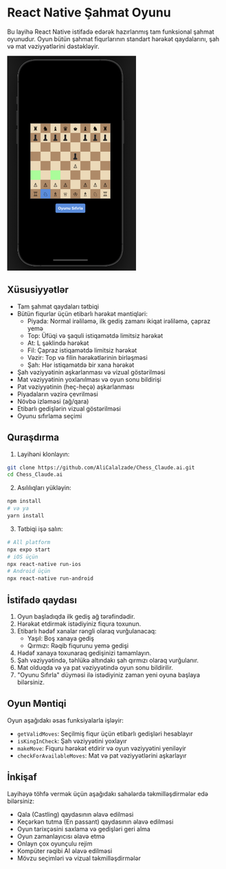 # React Native Şahmat Oyunu

Bu layihə React Native istifadə edərək hazırlanmış tam funksional şahmat oyunudur. Oyun bütün şahmat fiqurlarının standart hərəkət qaydalarını, şah və mat vəziyyətlərini dəstəkləyir.

<img src='https://github.com/AliCalalzade/Chess_Claude.ai/blob/cc2df8dccded0a6ff8cc6f4aa0276558cc88a3b6/assets/Ekran%20Resmi%202025-04-12%2012.39.59.png' width='300px' height='500px' alt='no imgage'/>

## Xüsusiyyətlər

- Tam şahmat qaydaları tətbiqi
- Bütün fiqurlar üçün etibarlı hərəkət məntiqləri:
  - Piyada: Normal irəliləmə, ilk gediş zamanı ikiqat irəliləmə, çapraz yemə
  - Top: Üfüqi və şaquli istiqamətdə limitsiz hərəkət
  - At: L şəklində hərəkət
  - Fil: Çapraz istiqamətdə limitsiz hərəkət
  - Vəzir: Top və filin hərəkətlərinin birləşməsi
  - Şah: Hər istiqamətdə bir xana hərəkət
- Şah vəziyyətinin aşkarlanması və vizual göstərilməsi
- Mat vəziyyətinin yoxlanılması və oyun sonu bildirişi
- Pat vəziyyətinin (heç-heçə) aşkarlanması
- Piyadaların vəzirə çevrilməsi
- Növbə izləməsi (ağ/qara)
- Etibarlı gedişlərin vizual göstərilməsi
- Oyunu sıfırlama seçimi

## Quraşdırma

1. Layihəni klonlayın:
```bash
git clone https://github.com/AliCalalzade/Chess_Claude.ai.git
cd Chess_Claude.ai
```

2. Asılılıqları yükləyin:
```bash
npm install
# və ya
yarn install
```

3. Tətbiqi işə salın:
```bash
# All platform
npx expo start
# iOS üçün
npx react-native run-ios
# Android üçün
npx react-native run-android
```

## İstifadə qaydası

1. Oyun başladıqda ilk gediş ağ tərəfindədir.
2. Hərəkət etdirmək istədiyiniz fiqura toxunun.
3. Etibarlı hədəf xanalar rəngli olaraq vurğulanacaq:
   - Yaşıl: Boş xanaya gediş
   - Qırmızı: Rəqib fiqurunu yemə gedişi
4. Hədəf xanaya toxunaraq gedişinizi tamamlayın.
5. Şah vəziyyətində, təhlükə altındakı şah qırmızı olaraq vurğulanır.
6. Mat olduqda və ya pat vəziyyətində oyun sonu bildirilir.
7. "Oyunu Sıfırla" düyməsi ilə istədiyiniz zaman yeni oyuna başlaya bilərsiniz.

## Oyun Məntiqi

Oyun aşağıdakı əsas funksiyalarla işləyir:

- `getValidMoves`: Seçilmiş fiqur üçün etibarlı gedişləri hesablayır
- `isKingInCheck`: Şah vəziyyətini yoxlayır
- `makeMove`: Fiquru hərəkət etdirir və oyun vəziyyətini yeniləyir
- `checkForAvailableMoves`: Mat və pat vəziyyətlərini aşkarlayır

## İnkişaf

Layihəyə töhfə vermək üçün aşağıdakı sahələrdə təkmilləşdirmələr edə bilərsiniz:

- Qala (Castling) qaydasının əlavə edilməsi
- Keçərkən tutma (En passant) qaydasının əlavə edilməsi
- Oyun tarixçəsini saxlama və gedişləri geri alma
- Oyun zamanlayıcısı əlavə etmə
- Onlayn çox oyunçulu rejim
- Kompüter rəqibi AI əlavə edilməsi
- Mövzu seçimləri və vizual təkmilləşdirmələr
